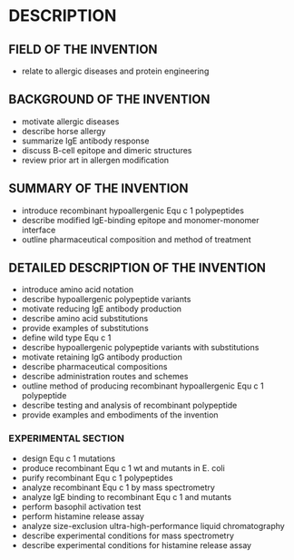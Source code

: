 # DESCRIPTION

## FIELD OF THE INVENTION

- relate to allergic diseases and protein engineering

## BACKGROUND OF THE INVENTION

- motivate allergic diseases
- describe horse allergy
- summarize IgE antibody response
- discuss B-cell epitope and dimeric structures
- review prior art in allergen modification

## SUMMARY OF THE INVENTION

- introduce recombinant hypoallergenic Equ c 1 polypeptides
- describe modified IgE-binding epitope and monomer-monomer interface
- outline pharmaceutical composition and method of treatment

## DETAILED DESCRIPTION OF THE INVENTION

- introduce amino acid notation
- describe hypoallergenic polypeptide variants
- motivate reducing IgE antibody production
- describe amino acid substitutions
- provide examples of substitutions
- define wild type Equ c 1
- describe hypoallergenic polypeptide variants with substitutions
- motivate retaining IgG antibody production
- describe pharmaceutical compositions
- describe administration routes and schemes
- outline method of producing recombinant hypoallergenic Equ c 1 polypeptide
- describe testing and analysis of recombinant polypeptide
- provide examples and embodiments of the invention

### EXPERIMENTAL SECTION

- design Equ c 1 mutations
- produce recombinant Equ c 1 wt and mutants in E. coli
- purify recombinant Equ c 1 polypeptides
- analyze recombinant Equ c 1 by mass spectrometry
- analyze IgE binding to recombinant Equ c 1 and mutants
- perform basophil activation test
- perform histamine release assay
- analyze size-exclusion ultra-high-performance liquid chromatography
- describe experimental conditions for mass spectrometry
- describe experimental conditions for histamine release assay

